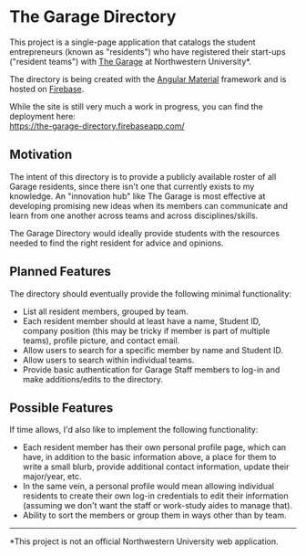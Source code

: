 # The Garage Directory
This project is a single-page application that catalogs the student entrepreneurs (known as "residents") who have registered their start-ups ("resident teams") with [The Garage](http://thegarage.northwestern.edu/) at Northwestern University*.

The directory is being created with the [Angular Material](https://material.angularjs.org/) framework and is hosted on [Firebase](https://firebase.google.com/).

While the site is still very much a work in progress, you can find the deployment here:  
https://the-garage-directory.firebaseapp.com/

## Motivation
The intent of this directory is to provide a publicly available roster of all Garage residents, since there isn't one that currently exists to my knowledge. An "innovation hub" like The Garage is most effective at developing promising new ideas when its members can communicate and learn from one another across teams and across disciplines/skills. 

The Garage Directory would ideally provide students with the resources needed to find the right resident for advice and opinions.

## Planned Features
The directory should eventually provide the following minimal functionality:

- List all resident members, grouped by team.
- Each resident member should at least have a name, Student ID, company position (this may be tricky if member is part of multiple teams), profile picture, and contact email.
- Allow users to search for a specific member by name and Student ID.
- Allow users to search within individual teams.
- Provide basic authentication for Garage Staff members to log-in and make additions/edits to the directory.

## Possible Features
If time allows, I'd also like to implement the following functionality:

- Each resident member has their own personal profile page, which can have, in addition to the basic information above, a place for them to write a small blurb, provide additional contact information, update their major/year, etc.
- In the same vein, a personal profile would mean allowing individual residents to create their own log-in credentials to edit their information (assuming we don't want the staff or work-study aides to manage that).
- Ability to sort the members or group them in ways other than by team.

---
*This project is not an official Northwestern University web application.
